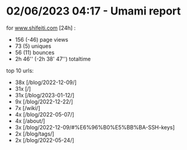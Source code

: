 # 02/06/2023 04:17 - Umami report
for www.shifeiti.com [24h] :

 - 156 (-46) page views
 - 73 (5) uniques
 - 56 (11) bounces
 - 2h 46'' (-2h 38' 47'') totaltime


top 10 urls:
 - 38x [/blog/2022-12-09/]
 - 31x [/]
 - 31x [/blog/2023-01-12/]
 - 9x [/blog/2022-12-22/]
 - 7x [/wiki/]
 - 4x [/blog/2022-05-07/]
 - 4x [/about/]
 - 3x [/blog/2022-12-09/#%E6%96%B0%E5%BB%BA-SSH-keys]
 - 2x [/blog/tags/]
 - 2x [/blog/2022-05-24/]


